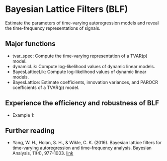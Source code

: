# Bayesian Lattice Filters (BLF)

Estimate the parameters of time-varying autoregression models and reveal the time-frequency representations of signals.

## Major functions

 - tvar_spec: Compute the time-varying representation of a TVAR(p) model.
 - dynamicLik: Compute log-likelihood values of dynamic linear models.
 - BayesLatticeLik: Compute log-likelihood values of dynamic linear models.
 - BayesLattice: Estimate coefficients, innovation variances, and PAROCR coefficients of a TVAR(p) model.
 
## Experience the efficiency and robustness of BLF
  
  - Example 1: 

## Further reading
* Yang, W. H., Holan, S. H., & Wikle, C. K. (2016). Bayesian lattice filters for time-varying autoregression and time–frequency analysis. Bayesian Analysis, 11(4), 977-1003. [link](https://projecteuclid.org/journals/bayesian-analysis/volume-11/issue-4/Bayesian-Lattice-Filters-for-Time-Varying-Autoregression-and-TimeFrequency-Analysis/10.1214/15-BA978.full?tab=ArticleLink)
